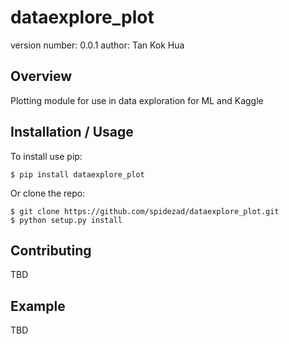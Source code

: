 dataexplore_plot
===============================

version number: 0.0.1
author: Tan Kok Hua

Overview
--------

Plotting module for use in data exploration for ML and Kaggle

Installation / Usage
--------------------

To install use pip:

    $ pip install dataexplore_plot


Or clone the repo:

    $ git clone https://github.com/spidezad/dataexplore_plot.git
    $ python setup.py install
    
Contributing
------------

TBD

Example
-------

TBD